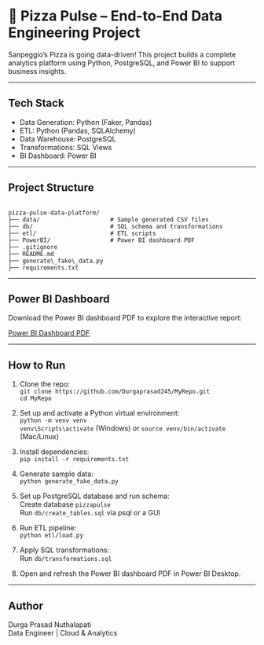 # 🍕 Pizza Pulse – End-to-End Data Engineering Project

Sanpeggio’s Pizza is going data-driven! This project builds a complete analytics platform using Python, PostgreSQL, and Power BI to support business insights.

---

## Tech Stack

- Data Generation: Python (Faker, Pandas)  
- ETL: Python (Pandas, SQLAlchemy)  
- Data Warehouse: PostgreSQL  
- Transformations: SQL Views  
- BI Dashboard: Power BI

---

## Project Structure

```

pizza-pulse-data-platform/
├── data/                    # Sample generated CSV files
├── db/                      # SQL schema and transformations
├── etl/                     # ETL scripts
├── PowerBI/                 # Power BI dashboard PDF
├── .gitignore
├── README.md
├── generate\_fake\_data.py
├── requirements.txt

```

---

## Power BI Dashboard

Download the Power BI dashboard PDF to explore the interactive report:

[Power BI Dashboard PDF](./PowerBI/PizzaPulseDashboard.pdf)

---

## How to Run

1. Clone the repo:  
   `git clone https://github.com/Durgaprasad245/MyRepo.git`  
   `cd MyRepo`

2. Set up and activate a Python virtual environment:  
   `python -m venv venv`  
   `venv\Scripts\activate` (Windows) or `source venv/bin/activate` (Mac/Linux)

3. Install dependencies:  
   `pip install -r requirements.txt`

4. Generate sample data:  
   `python generate_fake_data.py`

5. Set up PostgreSQL database and run schema:  
   Create database `pizzapulse`  
   Run `db/create_tables.sql` via psql or a GUI

6. Run ETL pipeline:  
   `python etl/load.py`

7. Apply SQL transformations:  
   Run `db/transformations.sql`

8. Open and refresh the Power BI dashboard PDF in Power BI Desktop.

---

## Author

Durga Prasad Nuthalapati  
Data Engineer | Cloud & Analytics

